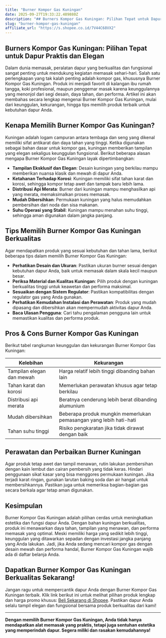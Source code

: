 ```yaml
---
title: "Burner Kompor Gas Kuningan"
date: 2025-09-27T19:33:22.489880Z
description: "## Burners Kompor Gas Kuningan: Pilihan Tepat untuk Dapur Praktis dan Elegan..."
slug: "burner-kompor-gas-kuningan"
affiliate_url: "https://s.shopee.co.id/7V44C68VX2"
---
```

## Burners Kompor Gas Kuningan: Pilihan Tepat untuk Dapur Praktis dan Elegan

Dalam dunia memasak, peralatan dapur yang berkualitas dan fungsional sangat penting untuk mendukung kegiatan memasak sehari-hari. Salah satu perlengkapan yang tak kalah penting adalah kompor gas, khususnya Burner Kompor Gas Kuningan. Produk ini menjadi favorit di kalangan ibu rumah tangga, koki profesional, maupun penggemar masak karena keunggulannya yang menonjol dari segi desain, daya tahan, dan performa. Artikel ini akan membahas secara lengkap mengenai Burner Kompor Gas Kuningan, mulai dari keunggulan, kekurangan, hingga tips memilih produk terbaik untuk kebutuhan dapur Anda.

## Kenapa Memilih Burner Kompor Gas Kuningan?

Kuningan adalah logam campuran antara tembaga dan seng yang dikenal memiliki sifat antikarat dan daya tahan yang tinggi. Ketika digunakan sebagai bahan dasar untuk kompor gas, kuningan memberikan tampilan yang elegan sekaligus keunggulan fungsional. Berikut beberapa alasan mengapa Burner Kompor Gas Kuningan layak dipertimbangkan:

- **Tampilan Eksklusif dan Elegan**: Desain kuningan yang berkilau mampu memberikan nuansa klasik dan mewah di dapur Anda.
- **Ketahanan Terhadap Korosi**: Kuningan memiliki sifat tahan karat dan korosi, sehingga kompor tetap awet dan tampak baru lebih lama.
- **Distribusi Api Merata**: Burner dari kuningan mampu menghasilkan api yang merata, memaksimalkan proses memasak.
- **Mudah Dibersihkan**: Permukaan kuningan yang halus memudahkan pembersihan dari noda dan sisa makanan.
- **Suhu Operasi yang Stabil**: Kuningan mampu menahan suhu tinggi, sehingga aman digunakan dalam jangka panjang.

## Tips Memilih Burner Kompor Gas Kuningan Berkualitas

Agar mendapatkan produk yang sesuai kebutuhan dan tahan lama, berikut beberapa tips dalam memilih Burner Kompor Gas Kuningan:

- **Perhatikan Desain dan Ukuran**: Pastikan ukuran burner sesuai dengan kebutuhan dapur Anda, baik untuk memasak dalam skala kecil maupun besar.
- **Periksa Material dan Kualitas Kuningan**: Pilih produk dengan kuningan berkualitas tinggi untuk keawetan dan performa maksimal.
- **Sesuaikan dengan Sistem Regulator**: Pastikan kompatibilitas dengan regulator gas yang Anda gunakan.
- **Perhatikan Kemudahan Instalasi dan Perawatan**: Produk yang mudah dipasang dan dibersihkan akan mempermudah aktivitas dapur Anda.
- **Baca Ulasan Pengguna**: Cari tahu pengalaman pengguna lain untuk memastikan kualitas dan performa produk.

## Pros & Cons Burner Kompor Gas Kuningan

Berikut tabel rangkuman keunggulan dan kekurangan Burner Kompor Gas Kuningan:

| **Kelebihan** | **Kekurangan** |
|----------------|----------------|
| Tampilan elegan dan mewah | Harga relatif lebih tinggi dibanding bahan lain |
| Tahan karat dan korosi | Memerlukan perawatan khusus agar tetap berkilau |
| Distribusi api merata | Beratnya cenderung lebih berat dibanding alumunium |
| Mudah dibersihkan | Beberapa produk mungkin memerlukan pemasangan yang lebih hati-hati |
| Tahan suhu tinggi | Risiko pengkaratan jika tidak dirawat dengan baik |

## Perawatan dan Perbaikan Burner Kuningan

Agar produk tetap awet dan tampil menawan, rutin lakukan pembersihan dengan kain lembut dan cairan pembersih yang tidak keras. Hindari penggunaan sikat kasar yang bisa menggores permukaan kuningan. Jika terjadi karat ringan, gunakan larutan baking soda dan air hangat untuk membersihkannya. Pastikan juga untuk memeriksa bagian-bagian gas secara berkala agar tetap aman digunakan.

## Kesimpulan

Burner Kompor Gas Kuningan adalah pilihan cerdas untuk meningkatkan estetika dan fungsi dapur Anda. Dengan bahan kuningan berkualitas, produk ini menawarkan daya tahan, tampilan yang menawan, dan performa memasak yang optimal. Meski memiliki harga yang sedikit lebih tinggi, keunggulan yang ditawarkan sepadan dengan investasi jangka panjang yang Anda lakukan. Jadi, jika Anda sedang mencari kompor gas dengan desain mewah dan performa handal, Burner Kompor Gas Kuningan wajib ada di daftar belanja Anda.

## Dapatkan Burner Kompor Gas Kuningan Berkualitas Sekarang!

Jangan ragu untuk mempercantik dapur Anda dengan Burner Kompor Gas Kuningan terbaik. Klik link berikut ini untuk melihat pilihan produk lengkap dan harga promo khusus: [Beli Sekarang di Shopee](https://s.shopee.co.id/7V44C68VX2). Pastikan dapur Anda selalu tampil elegan dan fungsional bersama produk berkualitas dari kami!

---

**Dengan memilih Burner Kompor Gas Kuningan, Anda tidak hanya mendapatkan alat memasak yang praktis, tetapi juga sentuhan estetika yang memperindah dapur. Segera miliki dan rasakan kemudahannya!**